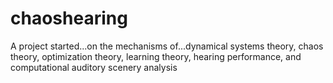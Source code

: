 # chaoshearing
A project started...on the mechanisms of...dynamical systems theory, chaos theory, optimization theory, learning theory, hearing performance, and computational auditory scenery analysis
